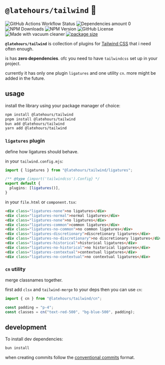 # `@latehours/tailwind` 💨

![GitHub Actions Workflow Status](https://img.shields.io/github/actions/workflow/status/jozan/tailwind/build.yml?branch=main&style=flat)
![Dependencies amount 0](https://img.shields.io/badge/dependencies%20-%200%20-%200?style=flat)
![NPM Downloads](https://img.shields.io/npm/dm/%40latehours%2Ftailwind?style=flat)
![NPM Version](https://img.shields.io/npm/v/%40latehours%2Ftailwind?style=flat)
![GitHub License](https://img.shields.io/github/license/jozan/tailwind?style=flat)
![Made with vacuum cleaner](https://img.shields.io/badge/made%20with%20-%20husqvarna%20vacuum%20cleaner%20-%20made%20with%20husqvarna?style=flat&logo=husqvarna)
[![package size](https://deno.bundlejs.com/?q=%40latehours/tailwind/ligatures&badge=detailed&badge-style=flat&label=size)](https://bundlejs.com/?q=%40latehours/tailwind/ligatures)

**`@latehours/tailwind`** is collection of plugins for
[Tailwind CSS](https://tailwindcss.com) that i need often enough.

is has **zero dependencies**. ofc you need to have `tailwindcss` set up
in your project.

currently it has only one plugin `ligatures` and one utility `cn`. more
might be added in the future.

## usage

install the library using your package manager of choice:

```sh
npm install @latehours/tailwind
pnpm install @latehours/tailwind
bun add @latehours/tailwind
yarn add @latehours/tailwind
```

### `ligatures` plugin

define how ligatures should behave.

in your `tailwind.config.mjs`:

```typescript
import { ligatures } from "@latehours/tailwind/ligatures";

/** @type {import('tailwindcss').Config} */
export default {
  plugins: [ligatures()],
}
```

in your `file.html` or `component.tsx`:

```html
<div class="ligatures-none">no ligatures</div>
<div class="ligatures-normal">normal ligatures</div>
<div class="ligatures-none">no ligatures</div>
<div class="ligatures-common">common ligatures</div>
<div class="ligatures-no-common">no common ligatures</div>
<div class="ligatures-discretionary">discretionary ligatures</div>
<div class="ligatures-no-discretionary">no discretionary ligatures</div>
<div class="ligatures-historical">historical ligatures</div>
<div class="ligatures-no-historical">no historical ligatures</div>
<div class="ligatures-contextual">contextual ligatures</div>
<div class="ligatures-no-contextual">no contextual ligatures</div>
```

### `cn` utility

merge classnames together.

first add `clsx` and `tailwind-merge` to your deps then you can use `cn`:

```typescript
import { cn } from "@latehours/tailwind/cn";

const padding = "p-4";
const classes = cn("text-red-500", "bg-blue-500", padding);
```

## development

To install dev dependencies:

```bash
bun install
```

when creating commits follow the [conventional commits](https://www.conventionalcommits.org)
format.
